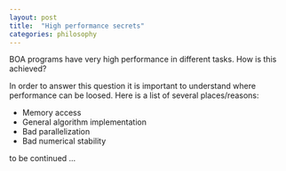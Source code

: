 ```yaml
---
layout: post
title:  "High performance secrets"
categories: philosophy
---
```


BOA programs have very high performance in different tasks. How is this achieved?

In order to answer this question it is important to understand where performance can be loosed. Here is a list of several places/reasons:

* Memory access
* General algorithm implementation
* Bad parallelization
* Bad numerical stability

to be continued ...
